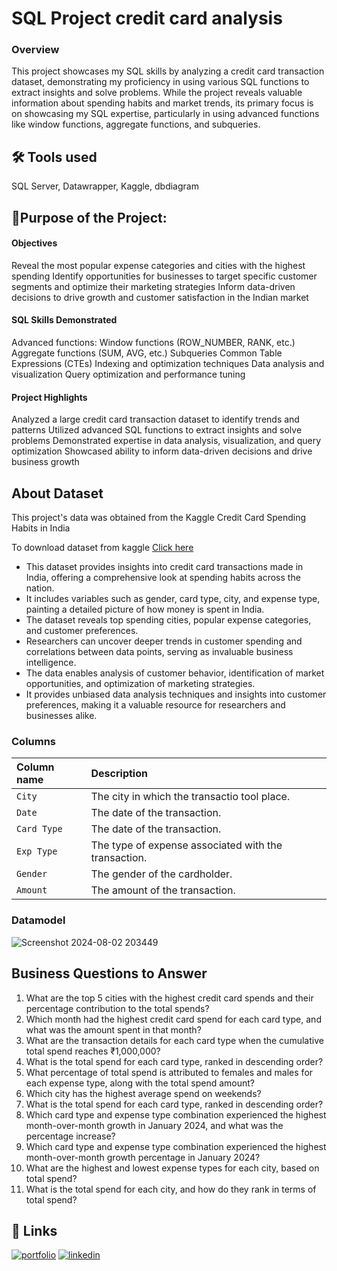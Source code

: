 
# SQL Project credit card analysis 

### Overview
This project showcases my SQL skills by analyzing a credit card transaction dataset, demonstrating my proficiency in using various SQL functions to extract insights and solve problems. While the project reveals valuable information about spending habits and market trends, its primary focus is on showcasing my SQL expertise, particularly in using advanced functions like window functions, aggregate functions, and subqueries.
## 🛠 Tools used
SQL Server, Datawrapper, Kaggle, dbdiagram

## 🎯Purpose of the Project:

#### Objectives
Reveal the most popular expense categories and cities with the highest spending
Identify opportunities for businesses to target specific customer segments and optimize their marketing strategies
Inform data-driven decisions to drive growth and customer satisfaction in the Indian market

#### SQL Skills Demonstrated 
Advanced functions:
Window functions (ROW_NUMBER, RANK, etc.)
Aggregate functions (SUM, AVG, etc.)
Subqueries
Common Table Expressions (CTEs)
Indexing and optimization techniques
Data analysis and visualization
Query optimization and performance tuning

#### Project Highlights
Analyzed a large credit card transaction dataset to identify trends and patterns
Utilized advanced SQL functions to extract insights and solve problems
Demonstrated expertise in data analysis, visualization, and query optimization
Showcased ability to inform data-driven decisions and drive business growth
## About Dataset
This project's data was obtained from the Kaggle Credit Card Spending Habits in India

To download dataset from kaggle [Click here](https://www.kaggle.com/datasets/thedevastator/analyzing-credit-card-spending-habits-in-india)

- This dataset provides insights into credit card transactions made in India, offering a comprehensive look at spending habits across the nation.
- It includes variables such as gender, card type, city, and expense type, painting a detailed picture of how money is spent in India.
- The dataset reveals top spending cities, popular expense categories, and customer preferences.
- Researchers can uncover deeper trends in customer spending and correlations between data points, serving as invaluable business intelligence.
- The data enables analysis of customer behavior, identification of market opportunities, and optimization of marketing strategies.
- It provides unbiased data analysis techniques and insights into customer preferences, making it a valuable resource for researchers and businesses alike.

### Columns

| Column name | Description  |                 
| :-------- | :------- | 
| `City` |  The city in which the transactio tool place.|
| `Date` |  The date  of the transaction.|
| `Card Type` |  The date of the transaction.|
| `Exp Type` |  The type of expense associated with the transaction.|
| `Gender` |  The gender of the cardholder.|
| `Amount` |  The amount of the transaction.|


### Datamodel

![Screenshot 2024-08-02 203449](https://github.com/user-attachments/assets/d7838045-3ee5-4af2-9641-ba9180727c8d)

## Business Questions to Answer
1. What are the top 5 cities with the highest credit card spends and their percentage contribution to the total spends?
2. Which month had the highest credit card spend for each card type, and what was the amount spent in that month?
3. What are the transaction details for each card type when the cumulative total spend reaches ₹1,000,000?
4. What is the total spend for each card type, ranked in descending order?
5. What percentage of total spend is attributed to females and males for each expense type, along with the total spend amount?
6. Which city has the highest average spend on weekends?
7. What is the total spend for each card type, ranked in descending order? 
8. Which card type and expense type combination experienced the highest month-over-month growth in January 2024, and what was the percentage increase?
9. Which card type and expense type combination experienced the highest month-over-month growth percentage in January 2024? 
10. What are the highest and lowest expense types for each city, based on total spend?
11. What is the total spend for each city, and how do they rank in terms of total spend?



## 🔗 Links
[![portfolio](https://img.shields.io/badge/my_portfolio-000?style=for-the-badge&logo=ko-fi&logoColor=white)]()
[![linkedin](https://img.shields.io/badge/linkedin-0A66C2?style=for-the-badge&logo=linkedin&logoColor=white)](https://www.linkedin.com/in/maheshyoganandan/)
